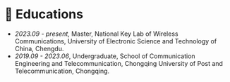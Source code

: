 # 📖 Educations
- *2023.09 - present*, Master, National Key Lab of Wireless Communications, University of Electronic Science and Technology of China, Chengdu.
- *2019.09 - 2023.06*, Undergraduate, School of Communication Engineering and Telecommunication, Chongqing University of Post and Telecommunication, Chongqing.